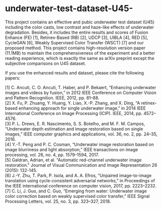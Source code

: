 # underwater-test-dataset-U45-
This project contains an effective and pubic underwater test dataset (U45) including the color casts, low contrast and haze-like effects of underwater degradation. Besides, it includes the entire results and scores of Fusion Enhance (FE) [1], Retinex-Based (RB) [2], UDCP [3], UIBLA [4], RED [5], CycleGAN [6], Weakly Supervised Color Transfer (WSCT) [7] and our proposed method. This project contains high-resolution version paper (11.1MB) to maintain the comprehensiveness of the experiment and a better reading experience, which is exactly the same as arXiv preprint except the subjective comparisons on U45 dataset.

If you use the enhanced results and dataset, please cite the following papers:

[1] C. Ancuti, C. O. Ancuti, T. Haber, and P. Bekaert, “Enhancing underwater images and videos by fusion,” in 2012 IEEE Conference on Computer Vision and Pattern Recognition. IEEE, 2012, pp. 81–88.  
[2] X. Fu, P. Zhuang, Y. Huang, Y. Liao, X.-P. Zhang, and X. Ding, “A retinex-based enhancing approach for single underwater image,” in 2014 IEEE International Conference on Image Processing (ICIP). IEEE, 2014, pp. 4572–4576.   
[3] P. L. Drews, E. R. Nascimento, S. S. Botelho, and M. F. M. Campos, “Underwater depth estimation and image restoration based on single images,” IEEE computer graphics and applications, vol. 36, no. 2, pp. 24–35, 2016.   
[4] Y.-T. Peng and P. C. Cosman, “Underwater image restoration based on image blurriness and light absorption,” IEEE transactions on image processing, vol. 26, no. 4, pp. 1579–1594, 2017.   
[5] Galdran, Adrian, et al. "Automatic red-channel underwater image restoration." Journal of Visual Communication and Image Representation 26 (2015): 132-145.  
[6] J.-Y. Zhu, T. Park, P. Isola, and A. A. Efros, “Unpaired image-to-image translation using cycle-consistent adversarial networks,” in Proceedings of the IEEE international conference on computer vision, 2017, pp. 2223–2232.   
[7] C. Li, J. Guo, and C. Guo, “Emerging from water: Underwater image color correction based on weakly supervised color transfer,” IEEE Signal Processing Letters, vol. 25, no. 3, pp. 323–327, 2018.
